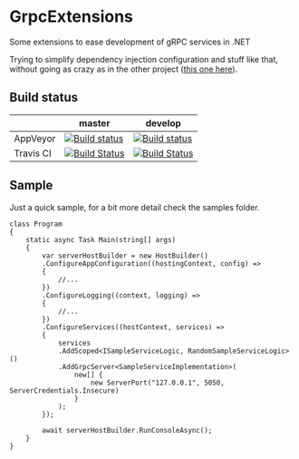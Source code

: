 # GrpcExtensions
Some extensions to ease development of gRPC services in .NET

Trying to simplify dependency injection configuration and stuff like that, without going as crazy as in the other project ([this one here](https://github.com/CodingMilitia/Grpc)).


## Build status

||master|develop|
|---|---|---|
|AppVeyor|[![Build status](https://ci.appveyor.com/api/projects/status/x6h46pdlok12duwk/branch/master?svg=true)](https://ci.appveyor.com/project/joaofbantunes/grpcextensions)|[![Build status](https://ci.appveyor.com/api/projects/status/x6h46pdlok12duwk/branch/develop?svg=true)](https://ci.appveyor.com/project/joaofbantunes/grpcextensions)|
|Travis CI|[![Build Status](https://travis-ci.org/CodingMilitia/GrpcExtensions.svg?branch=master)](https://travis-ci.org/CodingMilitia/GrpcExtensions)|[![Build Status](https://travis-ci.org/CodingMilitia/GrpcExtensions.svg?branch=develop)](https://travis-ci.org/CodingMilitia/GrpcExtensions)|

## Sample
Just a quick sample, for a bit more detail check the samples folder.
~~~~
class Program
{
    static async Task Main(string[] args)
    {
        var serverHostBuilder = new HostBuilder()
        .ConfigureAppConfiguration((hostingContext, config) =>
        {
            //...
        })
        .ConfigureLogging((context, logging) =>
        {
            //...
        })
        .ConfigureServices((hostContext, services) =>
        {
            services
            .AddScoped<ISampleServiceLogic, RandomSampleServiceLogic>()
            .AddGrpcServer<SampleServiceImplementation>(
                new[] { 
                    new ServerPort("127.0.0.1", 5050, ServerCredentials.Insecure) 
                }
            );
        });

        await serverHostBuilder.RunConsoleAsync();
    }
}
~~~~
